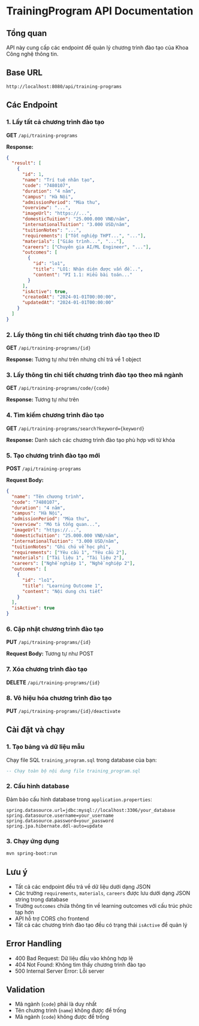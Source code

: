 # TrainingProgram API Documentation

## Tổng quan
API này cung cấp các endpoint để quản lý chương trình đào tạo của Khoa Công nghệ thông tin.

## Base URL
```
http://localhost:8080/api/training-programs
```

## Các Endpoint

### 1. Lấy tất cả chương trình đào tạo
**GET** `/api/training-programs`

**Response:**
```json
{
  "result": [
    {
      "id": 1,
      "name": "Trí tuệ nhân tạo",
      "code": "7480107",
      "duration": "4 năm",
      "campus": "Hà Nội",
      "admissionPeriod": "Mùa thu",
      "overview": "...",
      "imageUrl": "https://...",
      "domesticTuition": "25.000.000 VNĐ/năm",
      "internationalTuition": "3.000 USD/năm",
      "tuitionNotes": "...",
      "requirements": ["Tốt nghiệp THPT...", "..."],
      "materials": ["Giáo trình...", "..."],
      "careers": ["Chuyên gia AI/ML Engineer", "..."],
      "outcomes": [
        {
          "id": "lo1",
          "title": "LO1: Nhận diện được vấn đề...",
          "content": "PI 1.1: Hiểu bài toán..."
        }
      ],
      "isActive": true,
      "createdAt": "2024-01-01T00:00:00",
      "updatedAt": "2024-01-01T00:00:00"
    }
  ]
}
```

### 2. Lấy thông tin chi tiết chương trình đào tạo theo ID
**GET** `/api/training-programs/{id}`

**Response:** Tương tự như trên nhưng chỉ trả về 1 object

### 3. Lấy thông tin chi tiết chương trình đào tạo theo mã ngành
**GET** `/api/training-programs/code/{code}`

**Response:** Tương tự như trên

### 4. Tìm kiếm chương trình đào tạo
**GET** `/api/training-programs/search?keyword={keyword}`

**Response:** Danh sách các chương trình đào tạo phù hợp với từ khóa

### 5. Tạo chương trình đào tạo mới
**POST** `/api/training-programs`

**Request Body:**
```json
{
  "name": "Tên chương trình",
  "code": "7480107",
  "duration": "4 năm",
  "campus": "Hà Nội",
  "admissionPeriod": "Mùa thu",
  "overview": "Mô tả tổng quan...",
  "imageUrl": "https://...",
  "domesticTuition": "25.000.000 VNĐ/năm",
  "internationalTuition": "3.000 USD/năm",
  "tuitionNotes": "Ghi chú về học phí",
  "requirements": ["Yêu cầu 1", "Yêu cầu 2"],
  "materials": ["Tài liệu 1", "Tài liệu 2"],
  "careers": ["Nghề nghiệp 1", "Nghề nghiệp 2"],
  "outcomes": [
    {
      "id": "lo1",
      "title": "Learning Outcome 1",
      "content": "Nội dung chi tiết"
    }
  ],
  "isActive": true
}
```

### 6. Cập nhật chương trình đào tạo
**PUT** `/api/training-programs/{id}`

**Request Body:** Tương tự như POST

### 7. Xóa chương trình đào tạo
**DELETE** `/api/training-programs/{id}`

### 8. Vô hiệu hóa chương trình đào tạo
**PUT** `/api/training-programs/{id}/deactivate`

## Cài đặt và chạy

### 1. Tạo bảng và dữ liệu mẫu
Chạy file SQL `training_program.sql` trong database của bạn:

```sql
-- Chạy toàn bộ nội dung file training_program.sql
```

### 2. Cấu hình database
Đảm bảo cấu hình database trong `application.properties`:

```properties
spring.datasource.url=jdbc:mysql://localhost:3306/your_database
spring.datasource.username=your_username
spring.datasource.password=your_password
spring.jpa.hibernate.ddl-auto=update
```

### 3. Chạy ứng dụng
```bash
mvn spring-boot:run
```

## Lưu ý
- Tất cả các endpoint đều trả về dữ liệu dưới dạng JSON
- Các trường `requirements`, `materials`, `careers` được lưu dưới dạng JSON string trong database
- Trường `outcomes` chứa thông tin về learning outcomes với cấu trúc phức tạp hơn
- API hỗ trợ CORS cho frontend
- Tất cả các chương trình đào tạo đều có trạng thái `isActive` để quản lý

## Error Handling
- 400 Bad Request: Dữ liệu đầu vào không hợp lệ
- 404 Not Found: Không tìm thấy chương trình đào tạo
- 500 Internal Server Error: Lỗi server

## Validation
- Mã ngành (`code`) phải là duy nhất
- Tên chương trình (`name`) không được để trống
- Mã ngành (`code`) không được để trống 